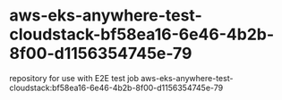# aws-eks-anywhere-test-cloudstack-bf58ea16-6e46-4b2b-8f00-d1156354745e-79
repository for use with E2E test job aws-eks-anywhere-test-cloudstack:bf58ea16-6e46-4b2b-8f00-d1156354745e-79
